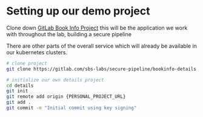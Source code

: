 # Setting up our demo project

Clone down [GitLab Book Info Project](https://gitlab.com/sbs-labs/secure-pipeline/bookinfo-details) this will be the application we work with throughout the lab, building a secure pipeline

There are other parts of the overall service which will already be available in our kubernetes clusters.

```bash
# clone project
git clone https://gitlab.com/sbs-labs/secure-pipeline/bookinfo-details  details

# initialize our own details project
cd details
git init
git remote add origin {PERSONAL_PROJECT_URL}
git add .
git commit -m "Initial commit using key signing"
```
